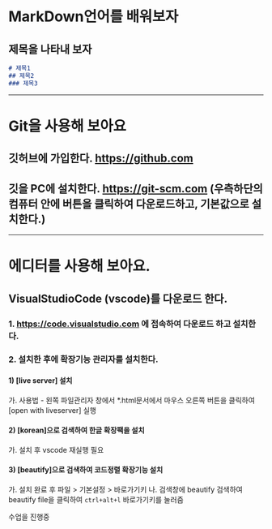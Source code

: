 # MarkDown언어를 배워보자
## 제목을 나타내 보자
~~~md
# 제목1
## 제목2
### 제목3
~~~

---
# Git을 사용해 보아요
## 깃허브에 가입한다. https://github.com
## 깃을 PC에 설치한다. https://git-scm.com (우측하단의 컴퓨터 안에 버튼을 클릭하여 다운로드하고, 기본값으로 설치한다.)

---
# 에디터를 사용해 보아요.
## VisualStudioCode (vscode)를 다운로드 한다.
### 1. https://code.visualstudio.com 에 접속하여 다운로드 하고 설치한다.
### 2. 설치한 후에 확장기능 관리자를 설치한다.
#### 1) [live server] 설치
가. 사용법 - 왼쪽 파일관리자 창에서 *.html문서에서 마우스 오른쪽 버튼을 클릭하여 [open with liveserver] 실행
#### 2) [korean]으로 검색하여 한글 확장팩을 설치
가. 설치 후 vscode 재실행 필요
#### 3) [beautify]으로 검색하여 코드정렬 확장기능 설치
가. 설치 완료 후 파일 > 기본설정 > 바로가기키
나. 검색창에 beautify 검색하여 beautify file을 클릭하여 `ctrl+alt+l` 바로가기키를 눌러줌


수업을 진행중